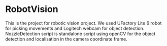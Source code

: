 # RobotVision
This is the project for robotic vision project. We used UFactory Lite 6 robot for picking movements and Logitech webcam for object detection.
NozzleDetection script is standalone script using openCV for the object detection and localisation in the camera coordinate frame.
